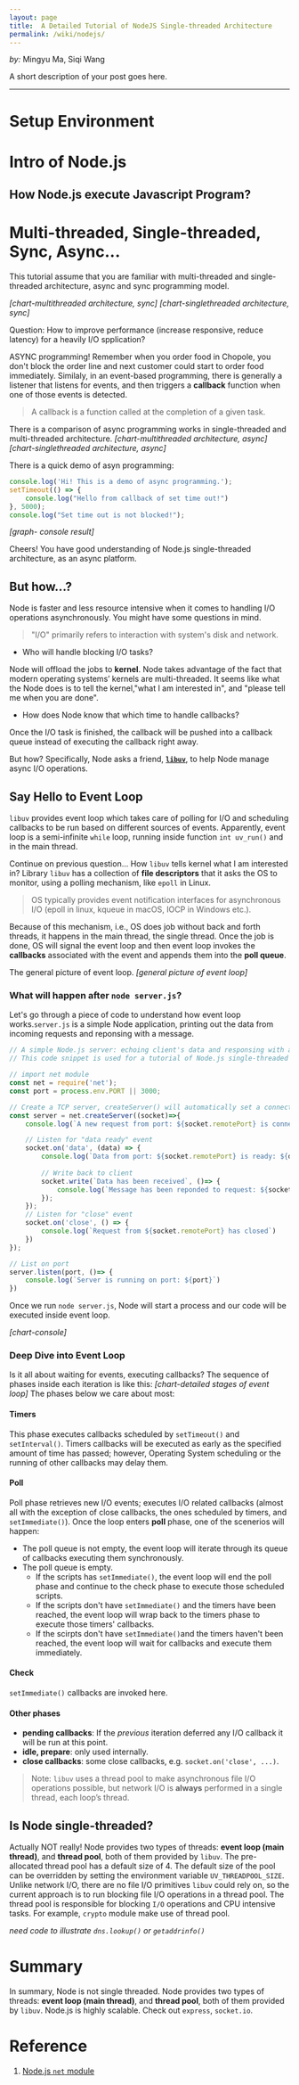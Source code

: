 ```yaml
---
layout: page
title:  A Detailed Tutorial of NodeJS Single-threaded Architecture
permalink: /wiki/nodejs/
---
```


*by:* Mingyu Ma, Siqi Wang


A short description of your post goes here.

---
# Setup Environment

# Intro of Node.js

## How Node.js execute Javascript Program?

# Multi-threaded, Single-threaded, Sync, Async...
This tutorial assume that you are familiar with multi-threaded and single-threaded architecture, async and sync programming model.

*[chart-multithreaded architecture, sync]*
*[chart-singlethreaded architecture, sync]*

Question: How to improve performance (increase responsive, reduce latency) for a heavily I/O spplication?

ASYNC programming! Remember when you order food in Chopole, you don't block the order line and next customer could start to order food immediately. Similaly, in an event-based programming, there is generally a listener that listens for events, and then triggers a **callback** function when one of those events is detected. 
> A callback is a function called at the completion of a given task.

There is a comparison of async programming works in single-threaded and multi-threaded architecture.
*[chart-multithreaded architecture, async]*
*[chart-singlethreaded architecture, async]*

There is a quick demo of asyn programming:
```javascript
console.log('Hi! This is a demo of async programming.');
setTimeout(() => {
    console.log("Hello from callback of set time out!")
}, 5000);
console.log("Set time out is not blocked!");
```
*[graph- console result]*

Cheers! You have good understanding of Node.js single-threaded architecture, as an async platform.

## But how...?
Node is faster and less resource intensive when it comes to handling I/O operations asynchronously. You might have some questions in mind.
> "I/O" primarily refers to interaction with system's disk and network.

- Who will handle blocking I/O tasks?

Node will offload the jobs to **kernel**. Node takes advantage of the fact that modern operating systems’ kernels are multi-threaded. It seems like what the Node does is to tell the kernel,"what I am interested in", and "please tell me when you are done".
- How does Node know that which time to handle callbacks?

Once the I/O task is finished, the callback will be pushed into a callback queue instead of executing the callback right away.

But how? Specifically, Node asks a friend, [**`libuv`**](http://docs.libuv.org/en/v1.x/api.html), to help Node manage async I/O operations.


## Say Hello to Event Loop

`libuv` provides event loop which takes care of polling for I/O and scheduling callbacks to be run based on different sources of events. Apparently, event loop is a semi-infinite `while` loop, running inside function `int uv_run()` and in the main thread.

Continue on previous question... How `libuv` tells kernel what I am interested in? Library `libuv` has a collection of **file descriptors** that it asks the OS to monitor, using a polling mechanism, like `epoll` in Linux. 

> OS typically provides event notification interfaces for asynchronous I/O (epoll in linux, kqueue in macOS, IOCP in Windows etc.).

Because of this mechanism, i.e., OS does job without back and forth threads, it happens in the main thread, the single thread. Once the job is done, OS will signal the event loop and then event loop invokes the **callbacks** associated with the event and appends them into the **poll queue**.

The general picture of event loop.
*[general picture of event loop]*

### What will happen after `node server.js`?

Let's go through a piece of code to understand how event loop works.`server.js` is a simple Node application, printing out the data from incoming requests and reponsing with a message.

```javascript
// A simple Node.js server: echoing client's data and responsing with a message.
// This code snippet is used for a tutorial of Node.js single-threaded architecture. If you are interested, please checkout: [link]

// import net module
const net = require('net');
const port = process.env.PORT || 3000;

// Create a TCP server, createServer() will automatically set a connection listener
const server = net.createServer((socket)=>{
    console.log(`A new request from port: ${socket.remotePort} is connected`);

    // Listen for "data ready" event
    socket.on('data', (data) => {
        console.log(`Data from port: ${socket.remotePort} is ready: ${data}`);
        
        // Write back to client
        socket.write(`Data has been received`, ()=> {
            console.log(`Message has been reponded to request: ${socket.remotePort}`)
        });
    });
    // Listen for "close" event
    socket.on('close', () => {
        console.log(`Request from ${socket.remotePort} has closed`)
    })
});

// List on port
server.listen(port, ()=> {
    console.log(`Server is running on port: ${port}`)
})
```

Once we run `node server.js`, Node will start a process and our code will be executed inside event loop.

*[chart-console]*

### Deep Dive into Event Loop

Is it all about waiting for events, executing callbacks? The sequence of phases inside each iteration is like this:
*[chart-detailed stages of event loop]*
The phases below we care about most:
#### Timers
This phase executes callbacks scheduled by `setTimeout()` and `setInterval()`. Timers callbacks will be executed as early as the specified amount of time has passed; however, Operating System scheduling or the running of other callbacks may delay them.

#### Poll
Poll phase retrieves new I/O events; executes I/O related callbacks (almost all with the exception of close callbacks, the ones scheduled by timers, and `setImmediate()`).
Once the loop enters **poll** phase, one of the scenerios will happen:
- The poll queue is not empty, the event loop will iterate through its queue of callbacks executing them synchronously.
- The poll queue is empty.
    - If the scripts has `setImmediate()`, the event loop will end the poll phase and continue to the check phase to execute those scheduled scripts.
    - If the scripts don't have `setImmediate()` and the timers have been reached, the event loop will wrap back to the timers phase to execute those timers' callbacks.
    - If the scirpts don't have `setImmediate()`and the timers haven't been reached, the event loop will wait for callbacks and execute them immediately.

#### Check
`setImmediate()` callbacks are invoked here.

#### Other phases
- **pending callbacks**: If the *previous* iteration deferred any I/O callback it will be run at this point.
- **idle, prepare**: only used internally.
- **close callbacks**: some close callbacks, e.g. `socket.on('close', ...)`.


>Note: `libuv` uses a thread pool to make asynchronous file I/O operations possible, but network I/O is **always** performed in a single thread, each loop’s thread.

## Is Node single-threaded?
Actually NOT really! Node provides two types of threads: **event loop (main thread)**, and **thread pool**, both of them provided by `libuv`. The pre-allocated thread pool has a default size of 4. The default size of the pool can be overridden by setting the environment variable `UV_THREADPOOL_SIZE`. Unlike network I/O, there are no file I/O primitives `libuv` could rely on, so the current approach is to run blocking file I/O operations in a thread pool. The thread pool is responsible for blocking `I/O` operations and CPU intensive tasks. For example, `crypto` module make use of thread pool.

*need code to illustrate `dns.lookup()` or `getaddrinfo()`* 


# Summary
In summary, Node is not single threaded. Node provides two types of threads: **event loop (main thread)**, and **thread pool**, both of them provided by `libuv`. Node.js is highly scalable. Check out `express`, `socket.io`.

# Reference
1. [Node.js `net` module](https://nodejs.org/docs/latest-v11.x/api/net.html)

